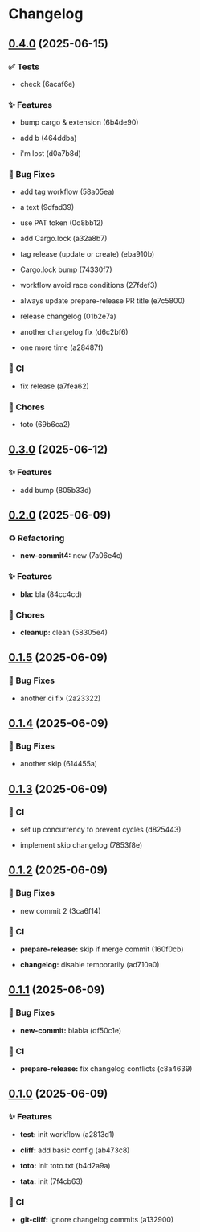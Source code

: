 # Changelog

## [0.4.0](https://github.com/[object]/compare/0.3.0...0.4.0) (2025-06-15)


### ✅ Tests


* check (6acaf6e)


### ✨ Features


* bump cargo & extension (6b4de90)

* add b (464ddba)

* i'm lost (d0a7b8d)


### 🐛 Bug Fixes


* add tag workflow (58a05ea)

* a text (9dfad39)

* use PAT token (0d8bb12)

* add Cargo.lock (a32a8b7)

* tag release (update or create) (eba910b)

* Cargo.lock bump (74330f7)

* workflow avoid race conditions (27fdef3)

* always update prepare-release PR title (e7c5800)

* release changelog (01b2e7a)

* another changelog fix (d6c2bf6)

* one more time (a28487f)


### 👷 CI


* fix release (a7fea62)


### 🔧 Chores


* toto (69b6ca2)


## [0.3.0](https://github.com/[object]/compare/0.2.0...0.3.0) (2025-06-12)


### ✨ Features


* add bump (805b33d)


## [0.2.0](https://github.com/[object]/compare/0.1.5...0.2.0) (2025-06-09)


### ♻️ Refactoring


* **new-commit4:** new (7a06e4c)


### ✨ Features


* **bla:** bla (84cc4cd)


### 🔧 Chores


* **cleanup:** clean (58305e4)


## [0.1.5](https://github.com/[object]/compare/0.1.4...0.1.5) (2025-06-09)


### 🐛 Bug Fixes


* another ci fix (2a23322)


## [0.1.4](https://github.com/[object]/compare/0.1.3...0.1.4) (2025-06-09)


### 🐛 Bug Fixes


* another skip (614455a)


## [0.1.3](https://github.com/[object]/compare/0.1.2...0.1.3) (2025-06-09)


### 👷 CI


* set up concurrency to prevent cycles (d825443)

* implement skip changelog (7853f8e)


## [0.1.2](https://github.com/[object]/compare/0.1.1...0.1.2) (2025-06-09)


### 🐛 Bug Fixes


* new commit 2 (3ca6f14)


### 👷 CI


* **prepare-release:** skip if merge commit (160f0cb)

* **changelog:** disable temporarily (ad710a0)


## [0.1.1](https://github.com/[object]/compare/0.1.0...0.1.1) (2025-06-09)


### 🐛 Bug Fixes


* **new-commit:** blabla (df50c1e)


### 👷 CI


* **prepare-release:** fix changelog conflicts (c8a4639)


## [0.1.0](https://github.com/[object]/compare/...0.1.0) (2025-06-09)


### ✨ Features


* **test:** init workflow (a2813d1)

* **cliff:** add basic config (ab473c8)

* **toto:** init toto.txt (b4d2a9a)

* **tata:** init (7f4cb63)


### 👷 CI


* **git-cliff:** ignore changelog commits (a132900)


